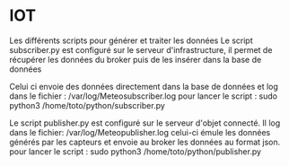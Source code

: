# IOT
Les différents scripts pour générer et traiter les données
Le script subscriber.py est configuré sur le serveur d'infrastructure, il permet de récupérer les données du broker puis de les insérer dans la base de données

Celui ci envoie des données directement dans la base de données et log dans le fichier : /var/log/Meteosubscriber.log
pour lancer le script : sudo python3 /home/toto/python/subscriber.py

Le script publisher.py est configuré sur le serveur d'objet connecté.
Il log dans le fichier: /var/log/Meteopublisher.log
celui-ci émule les données générés par les capteurs et envoie au broker les données au format json.
pour lancer le script : sudo python3 /home/toto/python/publisher.py
